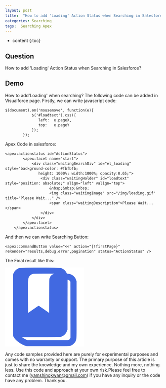 ```yaml
---
layout: post
title:  "How to add 'Loading' Action Status when Searching in Salesforce?"
categories: Searching
tags:  Searching Apex
---
```

* content
{:toc}

## Question

How to add 'Loading' Action Status when Searching in Salesforce?






## Demo


How to add'Loading' when searching?
The following code can be added in Visualforce page.
Firstly, we can write javascript code:

```
$(document).on('mousemove', function(e){
            $('#loadtext').css({
               left:  e.pageX,
               top:   e.pageY
            });
        });
```

Apex Code in salesforce:

```
<apex:actionstatus id="ActionStatus">
        <apex:facet name="start">
            <div class="waitingSearchDiv" id="el_loading" style="background-color: #fbfbfb;
               height: 1000%; width:1000%; opacity:0.65;"> 
                <div class="waitingHolder" id="loadtext" style="position: absolute;" align="left" valign="top">
                    &nbsp;&nbsp;&nbsp;
                    <img class="waitingImage" src="/img/loading.gif" title="Please Wait..." />
                    <span class="waitingDescription">Please Wait...</span>
                </div>
            </div>
        </apex:facet>
    </apex:actionstatus> 
```

And then we can write Searching Button:

```
<apex:commandButton value="<<" action="{!firstPage}" reRender="results,debug,error,pagination" status="ActionStatus" />
```

The Final result like this:

![alt tag](https://raw.githubusercontent.com/TonyRenHK/Store/master/Image/bookmark-xxl.png)


Any code samples provided here are purely for experimental purposes and comes with no warranty or support.  The primary purpose of this article is just to share the knowledge and my own experience. Nothing more, nothing less. Use this code and approach at your own risk.Please feel free to contact me (yamshingkwan@gmail.com) if you have any inquiry or the code have any problem. Thank you.


